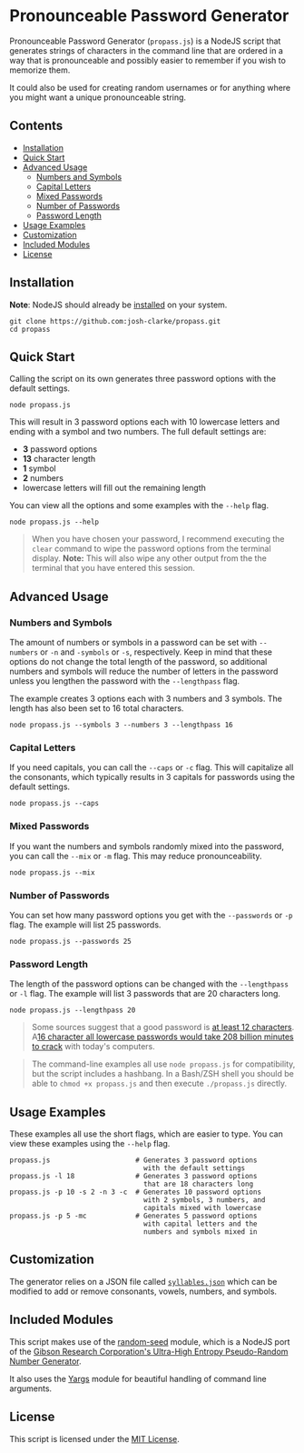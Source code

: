 # Pronounceable Password Generator

Pronounceable Password Generator (`propass.js`) is a NodeJS script that generates strings of characters in the command line that are ordered in a way that is pronounceable and possibly easier to remember if you wish to memorize them.

It could also be used for creating random usernames or for anything where you might want a unique pronounceable string.

## Contents

* [Installation](#installation)
* [Quick Start](#quick-start)
* [Advanced Usage](#advanced-usage)
  * [Numbers and Symbols](#numbers-and-symbols)
  * [Capital Letters](#capital-letters)
  * [Mixed Passwords](#mixed-passwords)
  * [Number of Passwords](#number-of-passwords)
  * [Password Length](#password-length)
* [Usage Examples](#usage-examples)
* [Customization](#customization)
* [Included Modules](#included-modules)
* [License](#license)

## Installation

**Note**: NodeJS should already be [installed](https://nodejs.dev/learn/how-to-install-nodejs) on your system.

```cli
git clone https://github.com:josh-clarke/propass.git
cd propass
```

## Quick Start

Calling the script on its own generates three password options with the default settings.

```cli
node propass.js
```

This will result in 3 password options each with 10 lowercase letters and ending with a symbol and two numbers. The full default settings are:

* **3** password options 
* **13** character length
* **1** symbol
* **2** numbers
* lowercase letters will fill out the remaining length

You can view all the options and some examples with the `--help` flag.

```cli
node propass.js --help
```

> When you have chosen your password, I recommend executing the `clear` command to wipe the password options from the terminal display. **Note:** This will also wipe any other output from the the terminal that you have entered this session.


## Advanced Usage

### Numbers and Symbols

The amount of numbers or symbols in a password can be set with `--numbers` or `-n` and `-symbols` or `-s`, respectively. Keep in mind that these options do not change the total length of the password, so additional numbers and symbols will reduce the number of letters in the password unless you lengthen the password with the `--lengthpass` flag.

The example creates 3 options each with 3 numbers and 3 symbols. The length has also been set to 16 total characters.

```cli
node propass.js --symbols 3 --numbers 3 --lengthpass 16
```

### Capital Letters
If you need capitals, you can call the `--caps` or `-c` flag. This will capitalize all the consonants, which typically results in 3 capitals for passwords using the default settings. 

```cli
node propass.js --caps
```

### Mixed Passwords
If you want the numbers and symbols randomly mixed into the password, you can call the `--mix` or `-m` flag. This may reduce pronounceability.

```cli
node propass.js --mix
```

### Number of Passwords
You can set how many password options you get with the `--passwords` or `-p` flag. The example will list 25 passwords.

```cli
node propass.js --passwords 25
```

### Password Length
The length of the password options can be changed with the `--lengthpass` or `-l` flag. The example will list 3 passwords that are 20 characters long.

```cli
node propass.js --lengthpass 20
```

> Some sources suggest that a good password is [at least 12 characters](https://resources.infosecinstitute.com/topic/password-security-complexity-vs-length/). A[16 character all lowercase passwords would take 208 billion minutes to crack](https://specopssoft.com/blog/password-length-best-practices/) with today's computers.

> The command-line examples all use `node propass.js` for compatibility, but the script includes a hashbang. In a Bash/ZSH shell you should be able to `chmod +x propass.js` and then execute `./propass.js` directly. 

## Usage Examples

These examples all use the short flags, which are easier to type. You can view these examples using the `--help` flag.

```cli
propass.js                     # Generates 3 password options 
                                 with the default settings
propass.js -l 18               # Generates 3 password options 
                                 that are 18 characters long
propass.js -p 10 -s 2 -n 3 -c  # Generates 10 password options 
                                 with 2 symbols, 3 numbers, and 
                                 capitals mixed with lowercase
propass.js -p 5 -mc            # Generates 5 password options 
                                 with capital letters and the 
                                 numbers and symbols mixed in
```

## Customization

The generator relies on a JSON file called [`syllables.json`](https://github.com/josh-clarke/propass/blob/main/syllables.json) which can be modified to add or remove consonants, vowels, numbers, and symbols.

## Included Modules

This script makes use of the [random-seed](https://github.com/skratchdot/random-seed) module, which is a NodeJS port of the [Gibson Research Corporation's Ultra-High Entropy Pseudo-Random Number Generator](https://www.grc.com/otg/uheprng.htm).

It also uses the [Yargs](https://yargs.js.org) module for beautiful handling of command line arguments.

## License

This script is licensed under the [MIT License](https://github.com/josh-clarke/propass/blob/main/LICENSE). 